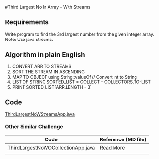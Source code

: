 #Third Largest No In Array - With Streams

## Requirements

 Write program to find the 3rd largest number from the given integer array.
 Note: Use java streams.
 

## Algorithm in plain English
1. CONVERT ARR TO STREAMS
2. SORT THE STREAM IN ASCENDING
3. MAP TO OBJECT using String::valueOf // Convert int to String
4. LIST OF STRING SORTED_LIST = COLLECT - COLLECTORS.TO-LIST
5. PRINT SORTED_LIST[ARR.LENGTH - 3]


## Code
[ThirdLargestNoWStreamsApp.java](ThirdLargestNoWStreamsApp.java)


### Other Similar Challenge

| Code | Reference (MD file)                           |
|------|-----------------------------------------------|
| [ThirdLargestNoWOCollectionApp.java](ThirdLargestNoWOCollectionApp.java) | [Read More](ThirdLargestNoWOCollectionApp.md) |
|      |                                               |
